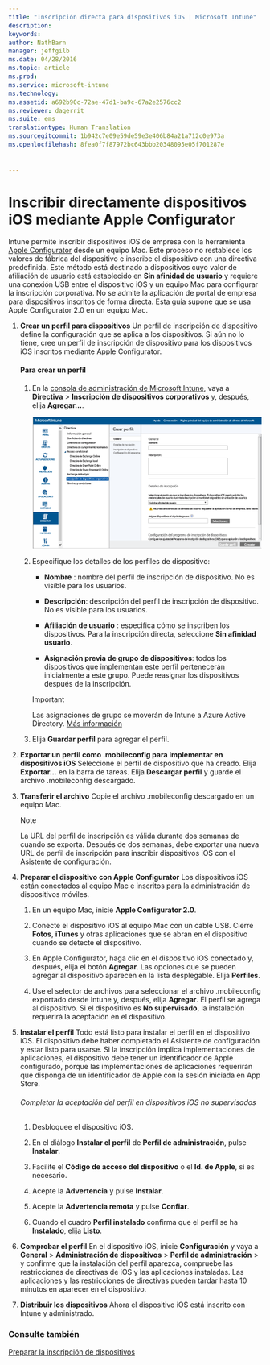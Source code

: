 ```yaml
---
title: "Inscripción directa para dispositivos iOS | Microsoft Intune"
description: 
keywords: 
author: NathBarn
manager: jeffgilb
ms.date: 04/28/2016
ms.topic: article
ms.prod: 
ms.service: microsoft-intune
ms.technology: 
ms.assetid: a692b90c-72ae-47d1-ba9c-67a2e2576cc2
ms.reviewer: dagerrit
ms.suite: ems
translationtype: Human Translation
ms.sourcegitcommit: 1b942c7e09e59de59e3e406b84a21a712c0e973a
ms.openlocfilehash: 8fea0f7f87972bc643bbb20348095e05f701287e


---
```


# Inscribir directamente dispositivos iOS mediante Apple Configurator
Intune permite inscribir dispositivos iOS de empresa con la herramienta [Apple Configurator](http://go.microsoft.com/fwlink/?LinkId=518017) desde un equipo Mac. Este proceso no restablece los valores de fábrica del dispositivo e inscribe el dispositivo con una directiva predefinida. Este método está destinado a dispositivos cuyo valor de afiliación de usuario está establecido en **Sin afinidad de usuario** y requiere una conexión USB entre el dispositivo iOS y un equipo Mac para configurar la inscripción corporativa. No se admite la aplicación de portal de empresa para dispositivos inscritos de forma directa. Esta guía supone que se usa Apple Configurator 2.0 en un equipo Mac.

1.  **Crear un perfil para dispositivos** Un perfil de inscripción de dispositivo define la configuración que se aplica a los dispositivos. Si aún no lo tiene, cree un perfil de inscripción de dispositivo para los dispositivos iOS inscritos mediante Apple Configurator.

    #### Para crear un perfil

    1.  En la [consola de administración de Microsoft Intune](http://manage.microsoft.com), vaya a **Directiva** &gt; **Inscripción de dispositivos corporativos** y, después, elija **Agregar...**.

        ![Página Crear perfil de inscripción de dispositivo](../media/pol-sa-corp-enroll.png)

    2.  Especifique los detalles de los perfiles de dispositivo:

        -   **Nombre** : nombre del perfil de inscripción de dispositivo. No es visible para los usuarios.

        -   **Descripción**: descripción del perfil de inscripción de dispositivo. No es visible para los usuarios.

        -   **Afiliación de usuario** : especifica cómo se inscriben los dispositivos. Para la inscripción directa, seleccione **Sin afinidad usuario**.

        -   **Asignación previa de grupo de dispositivos**: todos los dispositivos que implementan este perfil pertenecerán inicialmente a este grupo. Puede reasignar los dispositivos después de la inscripción.

        >[!Important]
        >Las asignaciones de grupo se moverán de Intune a Azure Active Directory. [Más información](http://go.microsoft.com/fwlink/?LinkID=787064)
    3.  Elija **Guardar perfil** para agregar el perfil.

5.  **Exportar un perfil como .mobileconfig para implementar en dispositivos iOS** Seleccione el perfil de dispositivo que ha creado. Elija **Exportar...** en la barra de tareas. Elija **Descargar perfil** y guarde el archivo .mobileconfig descargado.

6.  **Transferir el archivo** Copie el archivo .mobileconfig descargado en un equipo Mac.
    > [!NOTE]
    > La URL del perfil de inscripción es válida durante dos semanas de cuando se exporta. Después de dos semanas, debe exportar una nueva URL de perfil de inscripción para inscribir dispositivos iOS con el Asistente de configuración.
7.  **Preparar el dispositivo con Apple Configurator** Los dispositivos iOS están conectados al equipo Mac e inscritos para la administración de dispositivos móviles.

    1.  En un equipo Mac, inicie **Apple Configurator 2.0**.

    2.  Conecte el dispositivo iOS al equipo Mac con un cable USB. Cierre **Fotos**, **iTunes** y otras aplicaciones que se abran en el dispositivo cuando se detecte el dispositivo.

    3.  En Apple Configurator, haga clic en el dispositivo iOS conectado y, después, elija el botón **Agregar**. Las opciones que se pueden agregar al dispositivo aparecen en la lista desplegable. Elija **Perfiles**.

    4.  Use el selector de archivos para seleccionar el archivo .mobileconfig exportado desde Intune y, después, elija **Agregar**. El perfil se agrega al dispositivo.  Si el dispositivo es **No supervisado**, la instalación requerirá la aceptación en el dispositivo.

8.  **Instalar el perfil** Todo está listo para instalar el perfil en el dispositivo iOS. El dispositivo debe haber completado el Asistente de configuración y estar listo para usarse.  Si la inscripción implica implementaciones de aplicaciones, el dispositivo debe tener un identificador de Apple configurado, porque las implementaciones de aplicaciones requerirán que disponga de un identificador de Apple con la sesión iniciada en App Store.

    ###### Completar la aceptación del perfil en dispositivos iOS no supervisados

    1.  Desbloquee el dispositivo iOS.

    2.  En el diálogo **Instalar el perfil** de **Perfil de administración**, pulse **Instalar**.

    3.  Facilite el **Código de acceso del dispositivo** o el **Id. de Apple**, si es necesario.

    4.  Acepte la **Advertencia** y pulse **Instalar**.

    5.  Acepte la **Advertencia remota** y pulse **Confiar**.

    6.  Cuando el cuadro **Perfil instalado** confirma que el perfil se ha **Instalado**, elija **Listo**.

9. **Comprobar el perfil**
    En el dispositivo iOS, inicie **Configuración** y vaya a **General** &gt; **Administración de dispositivos** &gt; **Perfil de administración** &gt; y confirme que la instalación del perfil aparezca, compruebe las restricciones de directivas de iOS y las aplicaciones instaladas. Las aplicaciones y las restricciones de directivas pueden tardar hasta 10 minutos en aparecer en el dispositivo.

10. **Distribuir los dispositivos** Ahora el dispositivo iOS está inscrito con Intune y administrado.


### Consulte también
[Preparar la inscripción de dispositivos](get-ready-to-enroll-devices-in-microsoft-intune.md)



<!--HONumber=Jul16_HO1-->



